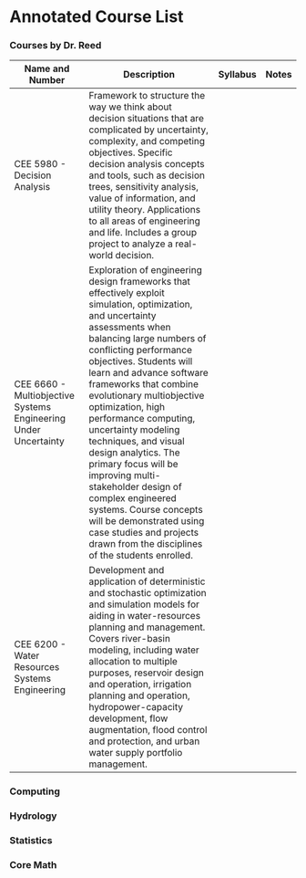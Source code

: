 # Annotated Course List


### Courses by Dr. Reed
| Name and Number                                                 | Description                                                                                                                                                                                                                                                                                                                                                                                                                                                                                                                                                                                                                       | Syllabus | Notes |
|-----------------------------------------------------------------|-----------------------------------------------------------------------------------------------------------------------------------------------------------------------------------------------------------------------------------------------------------------------------------------------------------------------------------------------------------------------------------------------------------------------------------------------------------------------------------------------------------------------------------------------------------------------------------------------------------------------------------|----------|-------|
| CEE 5980 - Decision Analysis                                    | Framework to structure the way we think about decision situations that  are complicated by uncertainty, complexity, and competing objectives.  Specific decision analysis concepts and tools, such as decision trees,  sensitivity analysis, value of information, and utility theory.  Applications to all areas of engineering and life. Includes a group  project to analyze a real-world decision.                                                                                                                                                                                                                            |          |       |
| CEE 6660 - Multiobjective Systems Engineering Under Uncertainty | Exploration of engineering design frameworks that effectively exploit simulation, optimization, and uncertainty assessments when balancing  large numbers of conflicting performance objectives. Students will  learn and advance software frameworks that combine evolutionary  multiobjective optimization, high performance computing, uncertainty  modeling techniques, and visual design analytics. The primary focus  will be improving multi-stakeholder design of complex engineered systems.  Course concepts will be demonstrated using case studies and projects drawn  from the disciplines of the students enrolled. |          |       |
| CEE 6200 - Water Resources Systems Engineering                  | Development and application of deterministic and stochastic optimization  and simulation models for aiding in water-resources planning and management.  Covers river-basin modeling, including water allocation to multiple purposes,  reservoir design and operation, irrigation planning and operation,  hydropower-capacity development, flow augmentation, flood control and  protection, and urban water supply portfolio management.                                                                                                                                                                                        |          |       |

### Computing


### Hydrology


### Statistics


### Core Math